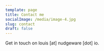 ```yaml
---
template: page
title: Contact me
socialImage: /media/image-4.jpg
slug: contact
draft: false
---
```

Get in touch on louis \[at] nudgeware \[dot] io.